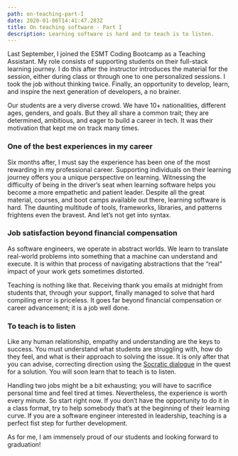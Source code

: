 ```yaml
---
path: on-teaching-part-I
date: 2020-01-06T14:41:47.283Z
title: On teaching software - Part I
description: Learning software is hard and to teach is to listen.
---
```

Last September, I joined the ESMT Coding Bootcamp as a Teaching Assistant. My role consists of supporting students on their full-stack learning journey. I do this after the instructor introduces the material for the session, either during class or through one to one personalized sessions. I took the job without thinking twice. Finally, an opportunity to develop, learn, and inspire the next generation of developers, a no brainer.

Our students are a very diverse crowd. We have 10+ nationalities, different ages, genders, and goals. But they all share a common trait; they are determined, ambitious, and eager to build a career in tech. It was their motivation that kept me on track many times.



### One of the best experiences in my career

Six months after, I must say the experience has been one of the most rewarding in my professional career. Supporting individuals on their learning journey offers you a unique perspective on learning. Witnessing the difficulty of being in the driver’s seat when learning software helps you become a more empathetic and patient leader. Despite all the great material, courses, and boot camps available out there, learning software is hard. The daunting multitude of tools, frameworks, libraries, and patterns frightens even the bravest. And let’s not get into syntax.



### Job satisfaction beyond financial compensation

As software engineers, we operate in abstract worlds. We learn to translate real-world problems into something that a machine can understand and execute. It is within that process of navigating abstractions that the “real” impact of your work gets sometimes distorted.

Teaching is nothing like that. Receiving thank you emails at midnight from students that, through your support, finally managed to solve that hard compiling error is priceless. It goes far beyond financial compensation or career advancement; it is a job well done.



### To teach is to listen

Like any human relationship, empathy and understanding are the keys to success. You must understand what students are struggling with, how do they feel, and what is their approach to solving the issue. It is only after that you can advise, correcting direction using the [Socratic dialogue](https://en.wikipedia.org/wiki/Socratic_dialogue) in the quest for a solution. You will soon learn that to teach is to listen.

Handling two jobs might be a bit exhausting; you will have to sacrifice personal time and feel tired at times. Nevertheless, the experience is worth every minute. So start right now. If you don’t have the opportunity to do it in a class format, try to help somebody that’s at the beginning of their learning curve. If you are a software engineer interested in leadership, teaching is a perfect fist step for further development.

As for me, I am immensely proud of our students and looking forward to graduation!
